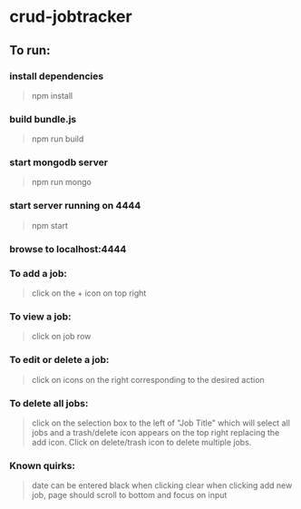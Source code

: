 # crud-jobtracker

## To run:

### install dependencies
>npm install

### build bundle.js
>npm run build

### start mongodb server
>npm run mongo

### start server running on 4444
>npm start

### browse to localhost:4444

### To add a job:
>click on the + icon on top right
>
### To view a job:
>click on job row

### To edit or delete a job:
>click on icons on the right corresponding to the desired action

### To delete all jobs:
>click on the selection box to the left of "Job Title" which will select all jobs and a trash/delete icon appears on the top right replacing the add icon.  Click on delete/trash icon to delete multiple jobs.

### Known quirks:
>date can be entered black when clicking clear
>when clicking add new job, page should scroll to bottom and focus on input
